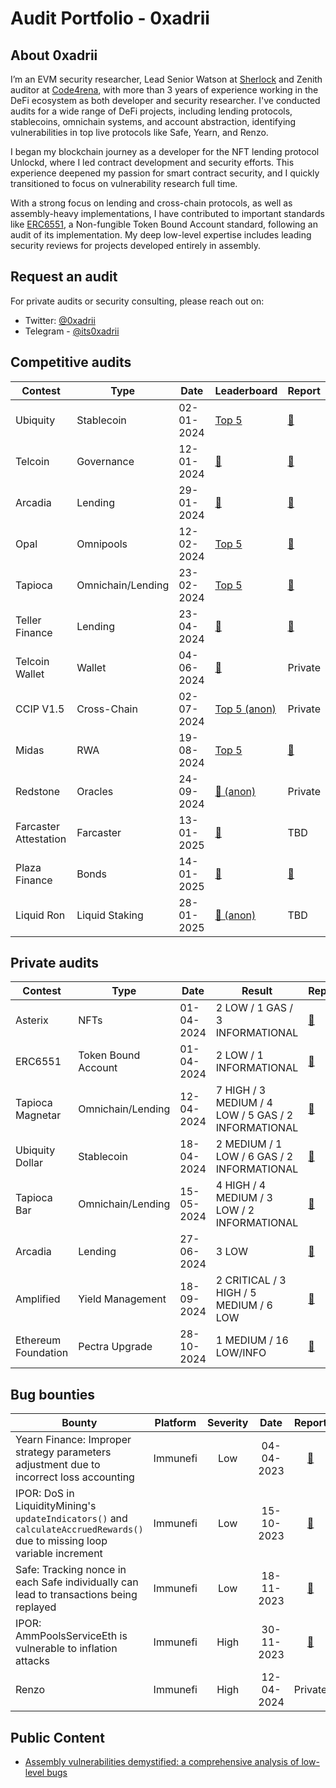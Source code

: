 # Audit Portfolio - 0xadrii

## About 0xadrii
I’m an EVM security researcher, Lead Senior Watson at [Sherlock](https://audits.sherlock.xyz/watson/0xadrii) and Zenith auditor at [Code4rena](https://code4rena.com/zenith), with more than 3 years of experience working in the DeFi ecosystem as both developer and security researcher.
I've conducted audits for a wide range of DeFi projects, including lending protocols, stablecoins, omnichain systems, and account abstraction, identifying vulnerabilities in top live protocols like Safe, Yearn, and Renzo.


I began my blockchain journey as a developer for the NFT lending protocol Unlockd, where I led contract development and security efforts. This experience deepened my passion for smart contract security, and I quickly transitioned to focus on vulnerability research full time.


With a strong focus on lending and cross-chain protocols, as well as assembly-heavy implementations, I have contributed to important standards like [ERC6551](https://eips.ethereum.org/EIPS/eip-6551), a Non-fungible Token Bound Account standard, following an audit of its implementation. My deep low-level expertise includes leading security reviews for projects developed entirely in assembly.

## Request an audit
For private audits or security consulting, please reach out on:
- Twitter: [@0xadrii](https://twitter.com/0xadrii)
- Telegram - [@its0xadrii](https://t.me/its0xadrii)

## Competitive audits
| Contest | Type | Date | Leaderboard | Report | 
| - | - | - | - | - | 
| Ubiquity | Stablecoin | 02-01-2024 | [Top 5](https://audits.sherlock.xyz/contests/156) | [📄](https://audits.sherlock.xyz/contests/138/report)
| Telcoin | Governance | 12-01-2024 | [🥉](https://audits.sherlock.xyz/contests/156) | [📄](https://audits.sherlock.xyz/contests/156/report)
| Arcadia | Lending | 29-01-2024 | [🥉](https://audits.sherlock.xyz/contests/137) | [📄](https://audits.sherlock.xyz/contests/137/report)
| Opal | Omnipools | 12-02-2024 | [Top 5]([https://cantina.xyz/competitions/28425672-ce54-4c66-b188-c4d5650d6790](https://cantina.xyz/competitions/28425672-ce54-4c66-b188-c4d5650d6790/leaderboard)) | [📄](https://cantina.xyz/portfolio/0c9f46ff-e5b4-412c-b928-ecb135f44007)
| Tapioca | Omnichain/Lending | 23-02-2024 | [Top 5](https://audits.sherlock.xyz/contests/170) | [📄](https://audits.sherlock.xyz/contests/170/report)
| Teller Finance | Lending | 23-04-2024 | [🥈](https://audits.sherlock.xyz/contests/295) | [📄](https://audits.sherlock.xyz/contests/295/report)
| Telcoin Wallet | Wallet | 04-06-2024 | [🥇](https://audits.sherlock.xyz/contests/299) | Private
| CCIP V1.5 | Cross-Chain | 02-07-2024 | [Top 5 (anon)](https://codehawks.cyfrin.io/c/2024-07-CL-CCIP) | Private
| Midas | RWA | 19-08-2024 | [Top 5](https://audits.sherlock.xyz/contests/495) | [📄](https://audits.sherlock.xyz/contests/495/report)
| Redstone | Oracles | 24-09-2024 | [🥉 (anon)](https://cantina.xyz/competitions/8337db39-e04e-470d-8090-0cfb9a7ec2dd/leaderboard) | Private
| Farcaster Attestation | Farcaster | 13-01-2025 | [🥇](https://cantina.xyz/competitions/f9326d2b-bb99-45a9-88c5-94c54aa1823a/leaderboard) | TBD
| Plaza Finance | Bonds | 14-01-2025 | [🥉](https://audits.sherlock.xyz/contests/682/leaderboard) | [📄](https://audits.sherlock.xyz/contests/682/report)
| Liquid Ron | Liquid Staking | 28-01-2025 | [🥉 (anon)](https://code4rena.com/audits/2025-01-liquid-ron) | TBD

## Private audits
| Contest | Type | Date | Result |  Report | 
| - | - | - | - | - |
| Asterix | NFTs | 01-04-2024 | 2 LOW / 1 GAS / 3 INFORMATIONAL |  [📄](/private_audits/pdf/asterix_audit_report-enigma_dark.pdf) 
| ERC6551 | Token Bound Account | 01-04-2024 | 2 LOW / 1 INFORMATIONAL |  [📄](/private_audits/pdf/solady_ERC6551_audit_report-enigma_dark.pdf) 
| Tapioca Magnetar | Omnichain/Lending | 12-04-2024 | 7 HIGH / 3 MEDIUM / 4 LOW / 5 GAS / 2 INFORMATIONAL |  [📄](/private_audits/pdf/tapioca_magnetar_audit_report.pdf) 
| Ubiquity Dollar | Stablecoin | 18-04-2024 | 2 MEDIUM / 1 LOW / 6 GAS / 2 INFORMATIONAL |  [📄](/private_audits/pdf/ubiquity_dollar_audit_report.pdf) 
| Tapioca Bar | Omnichain/Lending | 15-05-2024 | 4 HIGH / 4 MEDIUM / 3 LOW / 2 INFORMATIONAL |  [📄](/private_audits/pdf/tapioca_bar_audit_report.pdf) 
| Arcadia | Lending | 27-06-2024 | 3 LOW  |  [📄](https://github.com/Renascence-Labs/portfolio/blob/main/reports/Arcadia%20-%20Renascence%20Audit%20Report.pdf) 
| Amplified | Yield Management | 18-09-2024 | 2 CRITICAL / 3 HIGH / 5 MEDIUM / 6 LOW  |  [📄](https://github.com/code-423n4/zenith-portfolio/blob/main/reports/2024-09-amplified-zenith.pdf) 
| Ethereum Foundation | Pectra Upgrade | 28-10-2024 | 1 MEDIUM / 16 LOW/INFO  |  [📄](https://github.com/ethereum/audits/blob/master/Pectra/2025_02_04_Final_Ethereum_Foundation_Collaborative_Audit_Report.pdf)


## Bug bounties
| Bounty | Platform | Severity | Date | Report |
| - | - | :-: | :-: | :-: |
| Yearn Finance: Improper strategy parameters adjustment due to incorrect loss accounting | Immunefi | Low | 04-04-2023 | [📄](/bounties/yearn_04-04-2023.md) 
| IPOR: DoS in LiquidityMining's `updateIndicators()` and `calculateAccruedRewards()` due to missing loop variable increment | Immunefi | Low | 15-10-2023 | [📄](/bounties/ipor_15-10-2023.md) 
| Safe: Tracking nonce in each Safe individually can lead to transactions being replayed | Immunefi | Low | 18-11-2023 | [📄](/bounties/safe_18-11-2023.md) 
| IPOR: AmmPoolsServiceEth is vulnerable to inflation attacks | Immunefi | High | 30-11-2023 | [📄](/bounties/ipor_30-11-2023.md) 
| Renzo | Immunefi | High | 12-04-2024 | Private

## Public Content

- [Assembly vulnerabilities demystified: a comprehensive analysis of low-level bugs](https://mirror.xyz/0x5276d4c0E16C7e2c714FC30AE69fF45Cb07cE4f4/-tAQH-oQkMpOV5hFeEjq-g7EpldQ1lVXfZYpr3xuzUE)
